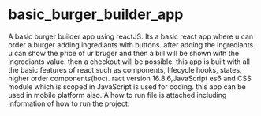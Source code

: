 # basic_burger_builder_app
A basic burger builder app using reactJS. 
Its a basic react app where u can order a burger adding ingrediants with buttons. after adding the ingrediants u can show the price of ur bruger and then a bill will be shown with the ingrediants value. then a checkout will be possible.
this app is built with all the basic features of react such as components, lifecycle hooks, states, higher order components(hoc). ract version 16.8.6,JavaScript es6 and CSS module which is scoped in JavaScript is used for coding. this app can be used in mobile platform also.
A how to run file is attached including information of how to run the project.
